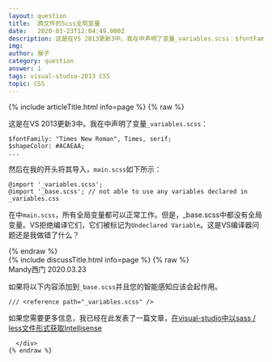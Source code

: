 ```yaml
---
layout: question
title:  跨文件的Scss全局变量
date:   2020-03-23T12:04:49.000Z
description: 这是在VS 2013更新3中。我在中声明了变量_variables.scss：$fontFamily  "Times New Roman", Time...
img: 
author: 猴子
category: question
answer: 1
tags: visual-studio-2013 CSS
topic: CSS
---
```

<div class="article-root">
  <div class="article">
    {% include articleTitle.html info=page %}
    {% raw %}
    <div class="article-content"><p><font style="vertical-align: inherit;"><font style="vertical-align: inherit;">这是在VS 2013更新3中。我在中声明了变量</font></font><code>_variables.scss</code><font style="vertical-align: inherit;"><font style="vertical-align: inherit;">：</font></font></p>

<pre><code>$fontFamily: "Times New Roman", Times, serif;<font></font>
$shapeColor: #ACAEAA;<font></font>
...<font></font>
</code></pre>

<p><font style="vertical-align: inherit;"><font style="vertical-align: inherit;">然后在我的开头将其导入，</font></font><code>main.scss</code><font style="vertical-align: inherit;"><font style="vertical-align: inherit;">如下所示：</font></font></p>

<pre><code>@import '_variables.scss';<font></font>
@import '_base.scss'; // not able to use any variables declared in _variables.css<font></font>
</code></pre>

<p><font style="vertical-align: inherit;"><font style="vertical-align: inherit;">在中</font></font><code>main.scss</code><font style="vertical-align: inherit;"><font style="vertical-align: inherit;">，所有全局变量都可以正常工作。</font><font style="vertical-align: inherit;">但是，_base.scss中都没有全局变量。</font><font style="vertical-align: inherit;">VS拒绝编译它们，它们被标记为</font></font><code>Undeclared Variable</code><font style="vertical-align: inherit;"><font style="vertical-align: inherit;">。</font><font style="vertical-align: inherit;">这是VS编译器问题还是我做错了什么？  </font></font></p></div>
    {% endraw %}
  </div>

  <div class="discuss-wrapper">
    {% include discussTitle.html info=page %}
    {% raw %}
    <div class="discuss-item">
        <div class="discuss-parent">
          <div class="discuss-meta">
            <span class="discuss-user">Mandy西门</span>
            <span class="discuss-time">2020.03.23</span>
          </div>
          <div class="discuss-comment"><p><font style="vertical-align: inherit;"><font style="vertical-align: inherit;">如果将以下内容添加到</font></font><code>_base.scss</code><font style="vertical-align: inherit;"><font style="vertical-align: inherit;">并且您的智能感知应该会起作用。</font></font></p>

<pre><code>/// &lt;reference path="_variables.scss" /&gt;
</code></pre>

<p><font style="vertical-align: inherit;"><font style="vertical-align: inherit;">如果您需要更多信息，我已经在此发表了一篇文章，</font></font><a href="http://www.iambacon.co.uk/blog/get-intellisense-in-sass-less-files-in-visual-studio"><font style="vertical-align: inherit;"><font style="vertical-align: inherit;">在visual-studio中以sass / less文件形式获取Intellisense</font></font></a></p></div>
        </div>
        
      </div>
    {% endraw %}
  </div>
<div>
